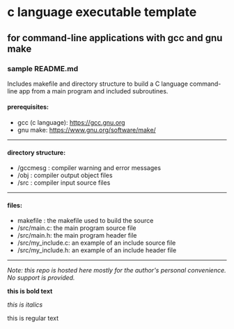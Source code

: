 # c language executable template
## for command-line applications with gcc and gnu make
### sample README.md


Includes makefile and directory structure to build a C language command-line app from a main program and included subroutines.

#### prerequisites:
* gcc (c language): https://gcc.gnu.org
* gnu make: https://www.gnu.org/software/make/
 ----
#### directory structure:
* /gccmesg :      compiler warning and error messages
* /obj :          compiler output object files
* /src :          compiler input source files

----
#### files:
* makefile :            the makefile used to build the source
* /src/main.c:          the main program source file
* /src/main.h:          the main program header file
* /src/my_include.c:    an example of an include source file
* /src/my_include.h:    an example of an include header file
---

*Note: this repo is hosted here mostly for the author's personal convenience. No support is provided.*

__this is bold text__

*this is italics*

this is regular text
